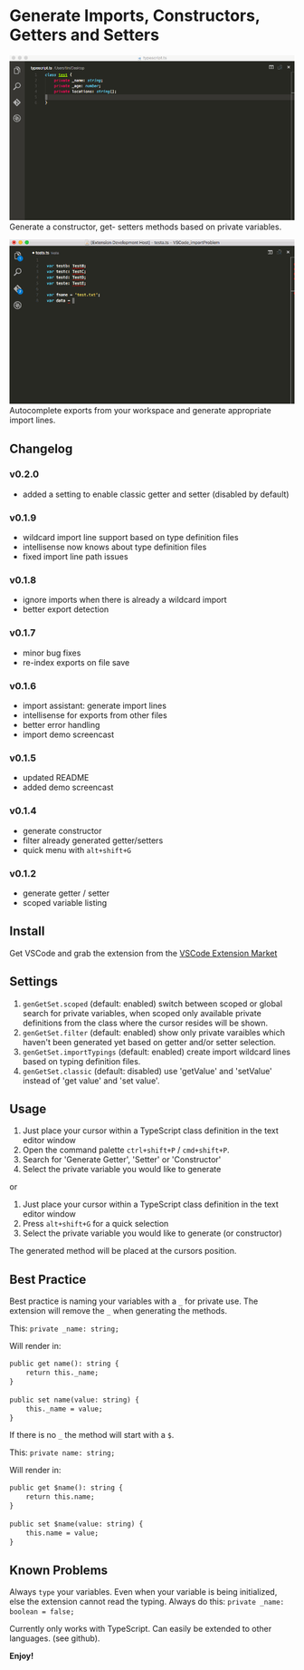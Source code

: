 # Generate Imports, Constructors, Getters and Setters

![Demo](demo1.gif)
Generate a constructor, get- setters methods based on private variables.

![Demo](demo2.gif)
Autocomplete exports from your workspace and generate appropriate import lines.

## Changelog

### v0.2.0
+ added a setting to enable classic getter and setter (disabled by default)

### v0.1.9
+ wildcard import line support based on type definition files
+ intellisense now knows about type definition files
+ fixed import line path issues

### v0.1.8
+ ignore imports when there is already a wildcard import
+ better export detection

### v0.1.7
+ minor bug fixes
+ re-index exports on file save

### v0.1.6
+ import assistant: generate import lines
+ intellisense for exports from other files
+ better error handling
+ import demo screencast 

### v0.1.5
+ updated README
+ added demo screencast

### v0.1.4
+ generate constructor
+ filter already generated getter/setters
+ quick menu with `alt+shift+G`

### v0.1.2
+ generate getter / setter
+ scoped variable listing

## Install
Get VSCode and grab the extension from the [VSCode Extension Market](https://marketplace.visualstudio.com/items?itemName=DSKWRK.vscode-generate-getter-setter)

## Settings

1. `genGetSet.scoped` (default: enabled) switch between scoped or global search for private variables, when scoped only available private definitions from the class where the cursor resides will be shown.
2. `genGetSet.filter` (default: enabled) show only private varaibles which haven't been generated yet based on getter and/or setter selection.
3. `genGetSet.importTypings` (default: enabled) create import wildcard lines based on typing definition files.
4. `genGetSet.classic` (default: disabled) use 'getValue' and 'setValue' instead of 'get value' and 'set value'.

## Usage

1. Just place your cursor within a TypeScript class definition in the text editor window
2. Open the command palette `ctrl+shift+P` / `cmd+shift+P`.
3. Search for 'Generate Getter', 'Setter' or 'Constructor'
4. Select the private variable you would like to generate

or

1. Just place your cursor within a TypeScript class definition in the text editor window
2. Press `alt+shift+G` for a quick selection
3. Select the private variable you would like to generate (or constructor)

The generated method will be placed at the cursors position.

## Best Practice

Best practice is naming your variables with a `_` for private use.
The extension will remove the `_` when generating the methods.

This: `private _name: string;`

Will render in:
```
public get name(): string {
    return this._name;
}

public set name(value: string) {
    this._name = value;
}
```

If there is no `_` the method will start with a `$`.

This: `private name: string;`

Will render in:
```
public get $name(): string {
    return this.name;
}

public set $name(value: string) {
    this.name = value;
}
```

## Known Problems

Always `type` your variables. Even when your variable is being initialized, else the extension cannot read the typing.
Always do this: `private _name: boolean = false;`

Currently only works with TypeScript.
Can easily be extended to other languages. (see github).

**Enjoy!**

